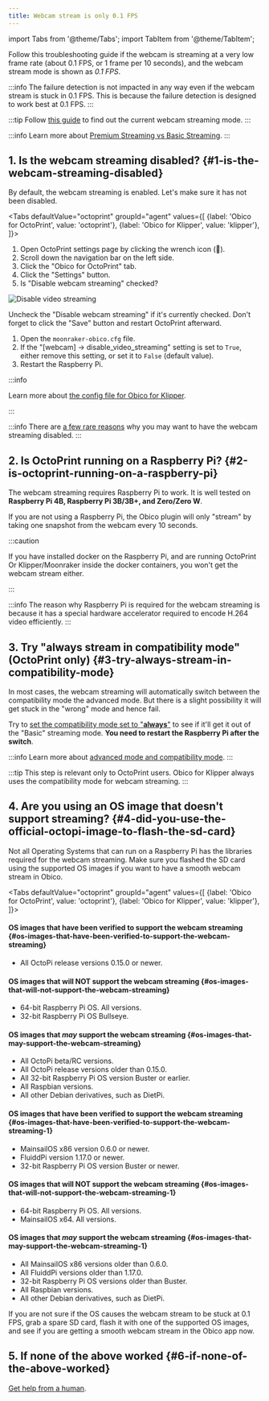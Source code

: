 ```yaml
---
title: Webcam stream is only 0.1 FPS
---
```


import Tabs from '@theme/Tabs';
import TabItem from '@theme/TabItem';

Follow this troubleshooting guide if the webcam is streaming at a very low frame rate (about 0.1 FPS, or 1 frame per 10 seconds), and the webcam stream mode is shown as *0.1 FPS*.

:::info
The failure detection is not impacted in any way even if the webcam stream is stuck in 0.1 FPS. This is because the failure detection is designed to work best at 0.1 FPS.
:::

:::tip
Follow [this guide](/docs/user-guides/check-webcam-streaming-mode/) to find out the current webcam streaming mode.
:::

:::info
Learn more about [Premium Streaming vs Basic Streaming](/docs/user-guides/webcam-streaming-for-human-eyes).
:::


## 1. Is the webcam streaming disabled? {#1-is-the-webcam-streaming-disabled}

By default, the webcam streaming is enabled. Let's make sure it has not been disabled.

<Tabs
  defaultValue="octoprint"
  groupId="agent"
  values={[
    {label: 'Obico for OctoPrint', value: 'octoprint'},
    {label: 'Obico for Klipper', value: 'klipper'},
  ]}>
  <TabItem value="octoprint">

1. Open OctoPrint settings page by clicking the wrench icon (**🔧**).
1. Scroll down the navigation bar on the left side.
1. Click the "Obico for OctoPrint" tab.
1. Click the "Settings" button.
1. Is "Disable webcam streaming" checked?

![Disable video streaming](/img/user-guides/settings-disable-25-fps-streaming.png)

Uncheck the "Disable webcam streaming" if it's currently checked. Don't forget to click the "Save" button and restart OctoPrint afterward.

  </TabItem>
  <TabItem value="klipper">

1. Open the `moonraker-obico.cfg` file.
2. If the "[webcam] -> disable_video_streaming" setting is set to `True`, either remove this setting, or set it to `False` (default value).
3. Restart the Raspberry Pi.

:::info

Learn more about [the config file for Obico for Klipper](moonraker-obico/config.md).

:::

  </TabItem>
</Tabs>

:::info
There are [a few rare reasons](/docs/user-guides/disable-25-fps-streaming) why you may want to have the webcam streaming disabled.
:::

## 2. Is OctoPrint running on a Raspberry Pi? {#2-is-octoprint-running-on-a-raspberry-pi}

The webcam streaming requires Raspberry Pi to work. It is well tested on **Raspberry Pi 4B, Raspberry Pi 3B/3B+, and Zero/Zero W**.

If you are not using a Raspberry Pi, the Obico plugin will only "stream" by taking one snapshot from the webcam every 10 seconds.

:::caution

If you have installed docker on the Raspberry Pi, and are running OctoPrint Or Klipper/Moonraker inside the docker containers, you won't get the webcam stream either.

:::

:::info
The reason why Raspberry Pi is required for the webcam streaming is because it has a special hardware accelerator required to encode H.264 video efficiently.
:::

## 3. Try "always stream in compatibility mode" (OctoPrint only) {#3-try-always-stream-in-compatibility-mode}

In most cases, the webcam streaming will automatically switch between the compatibility mode the advanced mode. But there is a slight possibility it will get stuck in the "wrong" mode and hence fail.

Try to [set the compatibility mode set to "**always**"](/docs/user-guides/streaming-compatibility-mode#how-to-change-the-compatibility-mode-setting) to see if it'll get it out of the "Basic" streaming mode. **You need to restart the Raspberry Pi after the switch**.

:::info
Learn more about [advanced mode and compatibility mode](/docs/user-guides/streaming-compatibility-mode).
:::

:::tip
This step is relevant only to OctoPrint users. Obico for Klipper always uses the compatibility mode for webcam streaming.
:::

## 4. Are you using an OS image that doesn't support streaming? {#4-did-you-use-the-official-octopi-image-to-flash-the-sd-card}

Not all Operating Systems that can run on a Raspberry Pi has the libraries required for the webcam streaming. Make sure you flashed the SD card using the supported OS images if you want to have a smooth webcam stream in Obico.

<Tabs
  defaultValue="octoprint"
  groupId="agent"
  values={[
    {label: 'Obico for OctoPrint', value: 'octoprint'},
    {label: 'Obico for Klipper', value: 'klipper'},
  ]}>
  <TabItem value="octoprint">

#### OS images that have been verified to support the webcam streaming {#os-images-that-have-been-verified-to-support-the-webcam-streaming}

- All OctoPi release versions 0.15.0 or newer.

#### OS images that will NOT support the webcam streaming {#os-images-that-will-not-support-the-webcam-streaming}

- 64-bit Raspberry Pi OS. All versions.
- 32-bit Raspberry Pi OS Bullseye.

#### OS images that *may* support the webcam streaming {#os-images-that-may-support-the-webcam-streaming}

- All OctoPi beta/RC versions.
- All OctoPi release versions older than 0.15.0.
- All 32-bit Raspberry Pi OS version Buster or earlier.
- All Raspbian versions.
- All other Debian derivatives, such as DietPi.

<p />

  </TabItem>
  <TabItem value="klipper">

#### OS images that have been verified to support the webcam streaming {#os-images-that-have-been-verified-to-support-the-webcam-streaming-1}

- MainsailOS x86 version 0.6.0 or newer.
- FluiddPi version 1.17.0 or newer.
- 32-bit Raspberry Pi OS version Buster or newer.

#### OS images that will NOT support the webcam streaming {#os-images-that-will-not-support-the-webcam-streaming-1}

- 64-bit Raspberry Pi OS. All versions.
- MainsailOS x64.  All versions.

#### OS images that *may* support the webcam streaming {#os-images-that-may-support-the-webcam-streaming-1}

- All MainsailOS x86 versions older than 0.6.0.
- All FluiddPi versions older than 1.17.0.
- 32-bit Raspberry Pi OS versions older than Buster.
- All Raspbian versions.
- All other Debian derivatives, such as DietPi.

<p />
  </TabItem>
</Tabs>


If you are not sure if the OS causes the webcam stream to be stuck at 0.1 FPS, grab a spare SD card, flash it with one of the supported OS images, and see if you are getting a smooth webcam stream in the Obico app now.

## 5. If none of the above worked {#6-if-none-of-the-above-worked}

[Get help from a human](/docs/user-guides/contact-us-for-support).

